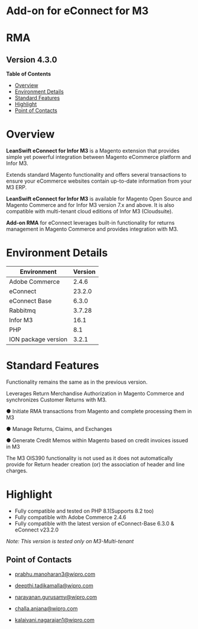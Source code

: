 # Add-on for eConnect for M3

# **RMA**

## **Version 4.3.0**


**Table of Contents**

- [Overview](#overview)
- [Environment Details](#environment-details)
- [Standard Features](#standard-features)
- [Highlight](#highlight)
- [Point of Contacts](#point-of-contacts)


# **Overview**

 **LeanSwift eConnect for Infor M3** is a Magento extension that provides simple yet powerful integration between Magento eCommerce platform and Infor M3.

Extends standard Magento functionality and offers several transactions to ensure your eCommerce websites contain up-to-date information from your M3 ERP.

 **LeanSwift eConnect for Infor M3** is available for Magento Open Source and Magento Commerce and for Infor M3 version 7.x and above. It is also compatible with multi-tenant cloud editions of Infor M3 (Cloudsuite).

 **Add-on RMA** for eConnect leverages built-in functionality for returns management in Magento Commerce and provides integration with M3.

# **Environment Details**

| **Environment**     | **Version** |
|---------------------|-------------|
| Adobe Commerce      | 2.4.6       |
| eConnect            | 23.2.0      |
| eConnect Base       | 6.3.0       |
| Rabbitmq            | 3.7.28      |
| Infor M3            | 16.1        |
| PHP                 | 8.1         |
| ION package version | 3.2.1       |

# **Standard Features**

Functionality remains the same as in the previous version. 

Leverages Return Merchandise Authorization in Magento Commerce and synchronizes Customer Returns with M3.

  ●	Initiate RMA transactions from Magento and complete processing them in M3

  ●	Manage Returns, Claims, and Exchanges

  ●	Generate Credit Memos within Magento based on credit invoices issued in M3

The M3 OIS390 functionality is not used as it does not automatically provide for 
Return header creation (or) the association of header and line charges.


# **Highlight**

- Fully compatible and tested on PHP 8.1(Supports 8.2 too)
- Fully compatible with Adobe Commerce 2.4.6
- Fully compatible with the latest version of eConnect-Base 6.3.0 & eConnect v23.2.0


_Note: This version is tested only on M3-Multi-tenant_


Point of Contacts
-----------------
-   <prabhu.manoharan3@wipro.com>

-   <deepthi.tadikamalla@wipro.com>

-   <narayanan.gurusamy@wipro.com>

-   <challa.anjana@wipro.com>

-   <kalaivani.nagarajan1@wipro.com>


